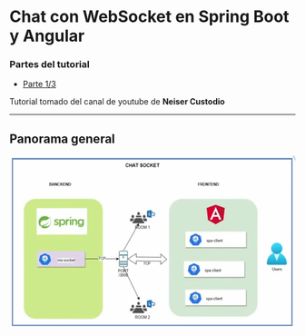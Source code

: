 # Chat con WebSocket en Spring Boot y Angular

### Partes del tutorial

- [Parte 1/3](https://www.youtube.com/watch?v=wyMAggMz2PE&t=543s)

Tutorial tomado del canal de youtube de **Neiser Custodio**

---

## Panorama general

![panorama general](./assets/01.arquitectura-general.png)